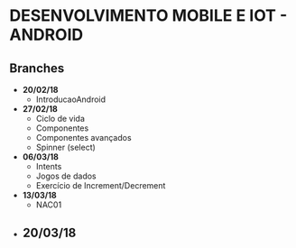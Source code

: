 # DESENVOLVIMENTO MOBILE E IOT - ANDROID

## Branches
  - **20/02/18**
    - IntroducaoAndroid
  - **27/02/18**
    - Ciclo de vida
    - Componentes
	- Componentes avançados
	- Spinner (select)
  - **06/03/18** 
    - Intents
    - Jogos de dados
    - Exercício de Increment/Decrement
  - **13/03/18**
    - NAC01
  - **20/03/18**
    - 
   